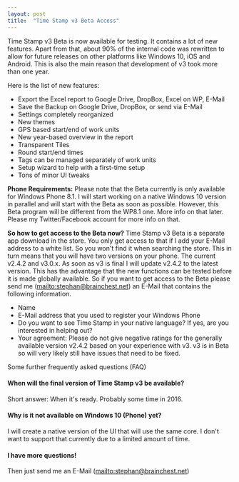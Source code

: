 ```yaml
---
layout: post
title:  "Time Stamp v3 Beta Access"
---
```

Time Stamp v3 Beta is now available for testing. It contains a lot of new features. Apart from that, about 90% of the internal code was rewritten to allow for future releases on other platforms like Windows 10, iOS and Android. This is also the main reason that development of v3 took more than one year.

Here is the list of new features:
* Export the Excel report to Google Drive, DropBox, Excel on WP, E-Mail
* Save the Backup on Google Drive, DropBox, or send via E-Mail
* Settings completely reorganized
* New themes
* GPS based start/end of work units
* New year-based overview in the report
* Transparent Tiles
* Round start/end times
* Tags can be managed separately of work units
* Setup wizard to help with a first-time setup
* Tons of minor UI tweaks

**Phone Requirements:** Please note that the Beta currently is only available for Windows Phone 8.1. I will start working on a native Windows 10 version in parallel and will start with the Beta as soon as possible. However, this Beta program will be different from the WP8.1 one. More info on that later. Please my Twitter/Facebook account for more info on that.

**So how to get access to the Beta now?** Time Stamp v3 Beta is a separate app download in the store. You only get access to that if I add your E-Mail address to a white list. So you won't find it when searching the store. This in turn means that you will have two versions on your phone. The current v2.4.2 and v3.0.x. As soon as v3 is final I will update v2.4.2 to the latest version. This has the advantage that the new functions can be tested before it is made globally available. So if you want to get access to the Beta please send me (<mailto:stephan@brainchest.net>) an E-Mail that contains the following information.

* Name
* E-Mail address that you used to register your Windows Phone
* Do you want to see Time Stamp in your native language? If yes, are you interested in helping out?
* Your agreement: Please do not give negative ratings for the generally available version v2.4.2 based on your experience with v3. v3 is in Beta so will very likely still have issues that need to be fixed.



Some further frequently asked questions (FAQ)

#### When will the final version of Time Stamp v3 be available?

Short answer: When it's ready. Probably some time in 2016. 

#### Why is it not available on Windows 10 (Phone) yet?

I will create a native version of the UI that will use the same core. I don't want to support that currently due to a limited amount of time.

#### I have more questions!

Then just send me an E-Mail (<mailto:stephan@brainchest.net>)
